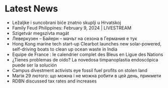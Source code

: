 # Latest News
-  Ležaljke i suncobrani biće znatno skuplji u Hrvatskoj
-  Family Feud Philippines: February 9, 2024 | LIVESTREAM
-  Szigetvár megszívta magát
-  Леверкузен – Байерн – мачът на сезона в Германия е тук
-  Hong Kong marine tech start-up Clearbot launches new solar-powered, self-driving boats to clean up ocean waste in India
-  Equipe de France : le calendrier complet des Bleus en Ligue des Nations
-  ¿Tienes problemas de oído? La novedosa timpanoplastia endoscópica puede ser la solución
-  Campus divestment activists eye fossil fuel profits on stolen land
-  Магія 29 лютого: що можна і не можна робити в цей день, прикмети
-  RDBN discussed tax rates and increases
